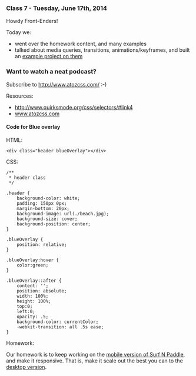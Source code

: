 ### Class 7 - Tuesday, June 17th, 2014

Howdy Front-Enders!

Today we:

- went over the homework content, and many examples
- talked about media queries, transitions, animations/keyframes, and built an [example project on them](./class_6/)

### Want to watch a neat podcast?

Subscribe to http://www.atozcss.com/ :-)

Resources:

- http://www.quirksmode.org/css/selectors/#link4
- www.atozcss.com

#### Code for Blue overlay

HTML:

```
<div class="header blueOverlay"></div>
```


CSS:

```
/**
 * header class
 */

.header {
	background-color: white;
	padding: 150px 0px;
	margin-bottom: 20px;
	background-image: url(./beach.jpg);
	background-size: cover;
	background-position: center;
}

.blueOverlay {
	position: relative;
}

.blueOverlay:hover {
	color:green;
}

.blueOverlay::after {
	content: '';
	position: absolute;
	width: 100%;
	height: 100%;
	top:0;
	left:0;
	opacity: .5;
	background-color: currentColor;
	-webkit-transition: all .5s ease;
}
```

Homework:

Our homework is to keep working on the [mobile version of Surf N Paddle](../class_06/surf-and-paddle-responsive.pdf), and make it responsive. That is, make it scale out the best you can to the [desktop version](../class_04/surf-and-paddle.png).

